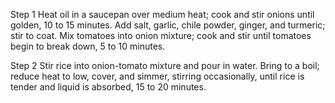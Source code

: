 Step 1
Heat oil in a saucepan over medium heat; cook and stir onions until golden, 10 to 15 minutes. Add salt, garlic, chile powder, ginger, and turmeric; stir to coat. Mix tomatoes into onion mixture; cook and stir until tomatoes begin to break down, 5 to 10 minutes.

Step 2
Stir rice into onion-tomato mixture and pour in water. Bring to a boil; reduce heat to low, cover, and simmer, stirring occasionally, until rice is tender and liquid is absorbed, 15 to 20 minutes.
